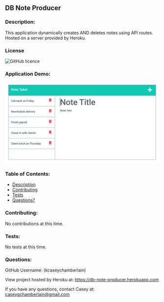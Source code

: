 ## DB Note Producer

### Description:
This application dynamically creates AND deletes notes using API routes. Hosted on a server provided by Heroku.

### License
![GitHub licence](https://img.shields.io/badge/license-MIT-blue.svg)

### Application Demo:
![DB Note Producer Demo](./public/assets/images/demo.jpg)

### Table of Contents:
- [Description](#description)
- [Contributing](#contributing)
- [Tests](#tests)
- [Questions?](#questions)

### Contributing:
No contributions at this time.

### Tests:
No tests at this time.

### Questions:
GitHub Username: (kcaseychamberlain) 
    
View project hosted by Heroku at: https://db-note-producer.herokuapp.com
    
If you have any questions, contact Casey at: caseygchamberlain@gmail.com